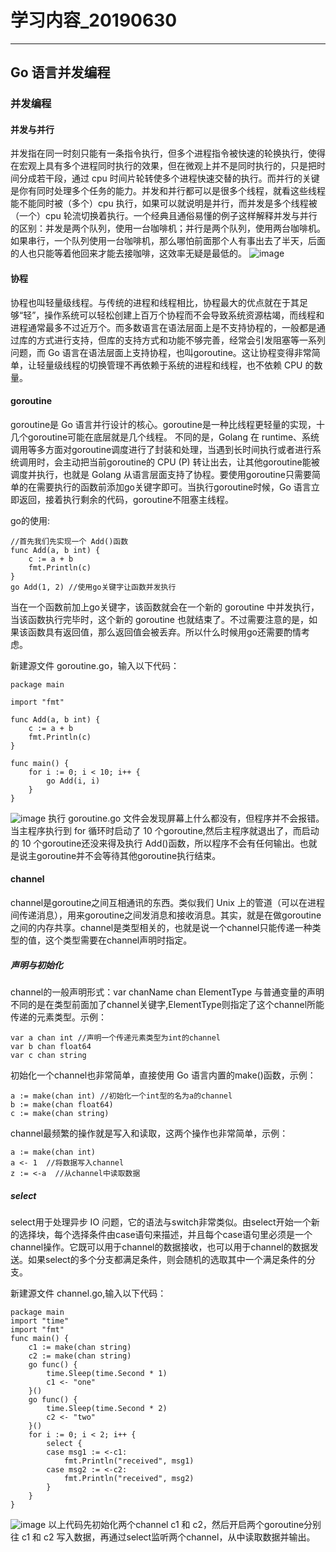 # 学习内容_20190630


---

## Go 语言并发编程

### 并发编程

#### 并发与并行
并发指在同一时刻只能有一条指令执行，但多个进程指令被快速的轮换执行，使得在宏观上具有多个进程同时执行的效果，但在微观上并不是同时执行的，只是把时间分成若干段，通过 cpu 时间片轮转使多个进程快速交替的执行。而并行的关键是你有同时处理多个任务的能力。并发和并行都可以是很多个线程，就看这些线程能不能同时被（多个）cpu 执行，如果可以就说明是并行，而并发是多个线程被（一个）cpu 轮流切换着执行。一个经典且通俗易懂的例子这样解释并发与并行的区别：并发是两个队列，使用一台咖啡机；并行是两个队列，使用两台咖啡机。如果串行，一个队列使用一台咖啡机，那么哪怕前面那个人有事出去了半天，后面的人也只能等着他回来才能去接咖啡，这效率无疑是最低的。
![image](https://user-images.githubusercontent.com/50911356/60398897-08fe7300-9b90-11e9-8593-75c273dd9633.png)

#### 协程
协程也叫轻量级线程。与传统的进程和线程相比，协程最大的优点就在于其足够“轻”，操作系统可以轻松创建上百万个协程而不会导致系统资源枯竭，而线程和进程通常最多不过近万个。而多数语言在语法层面上是不支持协程的，一般都是通过库的方式进行支持，但库的支持方式和功能不够完善，经常会引发阻塞等一系列问题，而 Go 语言在语法层面上支持协程，也叫goroutine。这让协程变得非常简单，让轻量级线程的切换管理不再依赖于系统的进程和线程，也不依赖 CPU 的数量。

#### goroutine
goroutine是 Go 语言并行设计的核心。goroutine是一种比线程更轻量的实现，十几个goroutine可能在底层就是几个线程。 不同的是，Golang 在 runtime、系统调用等多方面对goroutine调度进行了封装和处理，当遇到长时间执行或者进行系统调用时，会主动把当前goroutine的 CPU (P) 转让出去，让其他goroutine能被调度并执行，也就是 Golang 从语言层面支持了协程。要使用goroutine只需要简单的在需要执行的函数前添加go关键字即可。当执行goroutine时候，Go 语言立即返回，接着执行剩余的代码，goroutine不阻塞主线程。

go的使用:
```
//首先我们先实现一个 Add()函数
func Add(a, b int) {
    c := a + b
    fmt.Println(c)
}
go Add(1, 2) //使用go关键字让函数并发执行
```

当在一个函数前加上go关键字，该函数就会在一个新的 goroutine 中并发执行，当该函数执行完毕时，这个新的 goroutine 也就结束了。不过需要注意的是，如果该函数具有返回值，那么返回值会被丢弃。所以什么时候用go还需要酌情考虑。

新建源文件 goroutine.go，输入以下代码：
```
package main

import "fmt"

func Add(a, b int) {
    c := a + b
    fmt.Println(c)
}

func main() {
    for i := 0; i < 10; i++ {
        go Add(i, i)
    }
}
```
![image](https://user-images.githubusercontent.com/50911356/60398938-7b6f5300-9b90-11e9-8216-ab5e65beb506.png)
执行 goroutine.go 文件会发现屏幕上什么都没有，但程序并不会报错。当主程序执行到 for 循环时启动了 10 个goroutine,然后主程序就退出了，而启动的 10 个goroutine还没来得及执行 Add()函数，所以程序不会有任何输出。也就是说主goroutine并不会等待其他goroutine执行结束。

#### channel
channel是goroutine之间互相通讯的东西。类似我们 Unix 上的管道（可以在进程间传递消息），用来goroutine之间发消息和接收消息。其实，就是在做goroutine之间的内存共享。channel是类型相关的，也就是说一个channel只能传递一种类型的值，这个类型需要在channel声明时指定。

##### 声明与初始化
channel的一般声明形式：var chanName chan ElementType 与普通变量的声明不同的是在类型前面加了channel关键字,ElementType则指定了这个channel所能传递的元素类型。示例：
```
var a chan int //声明一个传递元素类型为int的channel
var b chan float64
var c chan string
```

初始化一个channel也非常简单，直接使用 Go 语言内置的make()函数，示例：
```
a := make(chan int) //初始化一个int型的名为a的channel
b := make(chan float64)
c := make(chan string)
```

channel最频繁的操作就是写入和读取，这两个操作也非常简单，示例：
```
a := make(chan int)
a <- 1  //将数据写入channel
z := <-a  //从channel中读取数据
```
##### select
select用于处理异步 IO 问题，它的语法与switch非常类似。由select开始一个新的选择块，每个选择条件由case语句来描述，并且每个case语句里必须是一个channel操作。它既可以用于channel的数据接收，也可以用于channel的数据发送。如果select的多个分支都满足条件，则会随机的选取其中一个满足条件的分支。

新建源文件 channel.go,输入以下代码：
```
package main
import "time"
import "fmt"
func main() {
    c1 := make(chan string)
    c2 := make(chan string)
    go func() {
        time.Sleep(time.Second * 1)
        c1 <- "one"
    }()
    go func() {
        time.Sleep(time.Second * 2)
        c2 <- "two"
    }()
    for i := 0; i < 2; i++ {
        select {
        case msg1 := <-c1:
            fmt.Println("received", msg1)
        case msg2 := <-c2:
            fmt.Println("received", msg2)
        }
    }
}
```
![image](https://user-images.githubusercontent.com/50911356/60398985-018b9980-9b91-11e9-8656-f4e06f821b5c.png)
以上代码先初始化两个channel c1 和 c2，然后开启两个goroutine分别往 c1 和 c2 写入数据，再通过select监听两个channel，从中读取数据并输出。

